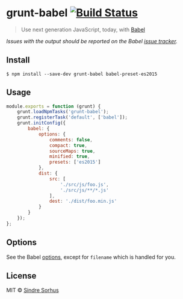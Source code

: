 # grunt-babel [![Build Status](https://travis-ci.org/babel/grunt-babel.svg?branch=master)](https://travis-ci.org/babel/grunt-babel)

> Use next generation JavaScript, today, with [Babel](https://babeljs.io)

*Issues with the output should be reported on the Babel [issue tracker](https://phabricator.babeljs.io).*


## Install

```
$ npm install --save-dev grunt-babel babel-preset-es2015
```


## Usage

```js
module.exports = function (grunt) {
	grunt.loadNpmTasks('grunt-babel');
	grunt.registerTask('default', ['babel']);
	grunt.initConfig({
		babel: {
			options: {
				comments: false,
				compact: true,
				sourceMaps: true,
				minified: true,
				presets: ['es2015']
			},
			dist: {
				src: [
					'./src/js/foo.js',
					'./src/js/**/*.js'
				],
				dest: './dist/foo.min.js'
			}
		}
	});
};
```


## Options

See the Babel [options](https://babeljs.io/docs/usage/options), except for `filename` which is handled for you.


## License

MIT © [Sindre Sorhus](https://sindresorhus.com)
